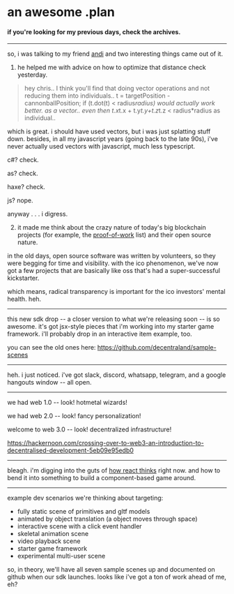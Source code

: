# an awesome .plan

#### if you're looking for my previous days, check the archives.

---

so, i was talking to my friend [andi](https://www.linkedin.com/in/andismithers/) and two interesting things came out of it.

1) he helped me with advice on how to optimize that distance check yesterday.

> hey chris.. I think you'll find that doing vector operations and not reducing them into individuals.. t = targetPosition - cannonballPosition; if (t.dot(t) < radius*radius) would actually work better. as a vector.. even then t.x*t.x + t.y*t.y+t.z*t.z < radius*radius as individual..

which is great.  i should have used vectors, but i was just splatting stuff down.  besides, in all my javascript years (going back to the late 90s), i've never actually used vectors with javascript, much less typescript.

c#?  check.

as?  check.

haxe?  check.

js?  nope.

anyway . . . i digress.

2) it made me think about the crazy nature of today's big blockchain projects (for example, the [proof-of-work](https://proofofwork.substack.com/) list) and their open source nature.  

in the old days, open source software was written by volunteers, so they were begging for time and visibility.  with the ico phenomenon, we've now got a few projects that are basically like oss that's had a super-successful kickstarter.

which means, radical transparency is important for the ico investors' mental health.  heh.

---

this new sdk drop -- a closer version to what we're releasing soon -- is so awesome.  it's got jsx-style pieces that i'm working into my starter game framework.  i'll probably drop in an interactive item example, too.

you can see the old ones here: https://github.com/decentraland/sample-scenes

---

heh.  i just noticed.  i've got slack, discord, whatsapp, telegram, and a google hangouts window -- all open.

---

we had web 1.0 -- look!  hotmetal wizards!

we had web 2.0 -- look!  fancy personalization!

welcome to web 3.0 -- look!  decentralized infrastructure!

https://hackernoon.com/crossing-over-to-web3-an-introduction-to-decentralised-development-5eb09e95edb0

---

bleagh.  i'm digging into the guts of [how react thinks](https://reactjs.org/docs/state-and-lifecycle.html) right now.  and how to bend it into something to build a component-based game around.

---

example dev scenarios we're thinking about targeting:

- fully static scene of primitives and gltf models
- animated by object translation (a object moves through space)
- interactive scene with a click event handler
- skeletal animation scene
- video playback scene
- starter game framework
- experimental multi-user scene

so, in theory, we'll have all seven sample scenes up and documented on github when our sdk launches.  looks like i've got a ton of work ahead of me, eh?
